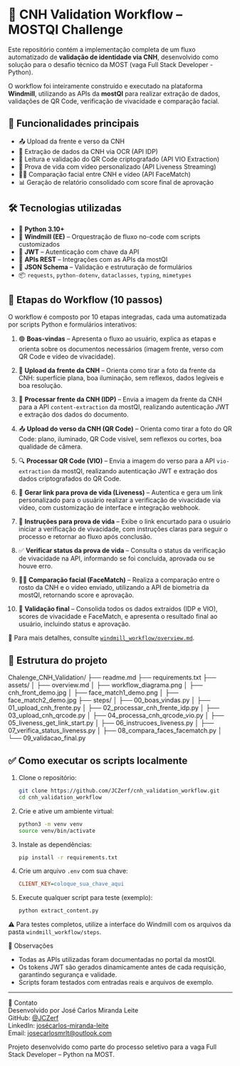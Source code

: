 # 📘 CNH Validation Workflow – MOSTQI Challenge

Este repositório contém a implementação completa de um fluxo automatizado de **validação de identidade via CNH**, desenvolvido como solução para o desafio técnico da MOST (vaga Full Stack Developer - Python).

O workflow foi inteiramente construído e executado na plataforma **Windmill**, utilizando as APIs da **mostQI** para realizar extração de dados, validações de QR Code, verificação de vivacidade e comparação facial.

## 🚀 Funcionalidades principais

- 📤 Upload da frente e verso da CNH
- 🔎 Extração de dados da CNH via OCR (API IDP)
- 🧾 Leitura e validação do QR Code criptografado (API VIO Extraction)
- 🎥 Prova de vida com vídeo personalizado (API Liveness Streaming)
- 🧑‍💼 Comparação facial entre CNH e vídeo (API FaceMatch)
- 📊 Geração de relatório consolidado com score final de aprovação

## 🛠 Tecnologias utilizadas

- 🧠 **Python 3.10+**
- 🔁 **Windmill (EE)** – Orquestração de fluxo no-code com scripts customizados
- 🔐 **JWT** – Autenticação com chave da API
- 📡 **APIs REST** – Integrações com as APIs da mostQI
- 📄 **JSON Schema** – Validação e estruturação de formulários
- 📦 `requests`, `python-dotenv`, `dataclasses`, `typing`, `mimetypes`

## 🧩 Etapas do Workflow (10 passos)


O workflow é composto por 10 etapas integradas, cada uma automatizada por scripts Python e formulários interativos:

1. 🟢 **Boas-vindas** – Apresenta o fluxo ao usuário, explica as etapas e orienta sobre os documentos necessários (imagem frente, verso com QR Code e vídeo de vivacidade).

2. 📸 **Upload da frente da CNH** – Orienta como tirar a foto da frente da CNH: superfície plana, boa iluminação, sem reflexos, dados legíveis e boa resolução.

3. 🧠 **Processar frente da CNH (IDP)** – Envia a imagem da frente da CNH para a API `content-extraction` da mostQI, realizando autenticação JWT e extração dos dados do documento.

4. 📤 **Upload do verso da CNH (QR Code)** – Orienta como tirar a foto do QR Code: plano, iluminado, QR Code visível, sem reflexos ou cortes, boa qualidade de câmera.

5. 🔍 **Processar QR Code (VIO)** – Envia a imagem do verso para a API `vio-extraction` da mostQI, realizando autenticação JWT e extração dos dados criptografados do QR Code.

6. 🎥 **Gerar link para prova de vida (Liveness)** – Autentica e gera um link personalizado para o usuário realizar a verificação de vivacidade via vídeo, com customização de interface e integração webhook.

7. 🧬 **Instruções para prova de vida** – Exibe o link encurtado para o usuário iniciar a verificação de vivacidade, com instruções claras para seguir o processo e retornar ao fluxo após conclusão.

8. ✅ **Verificar status da prova de vida** – Consulta o status da verificação de vivacidade na API, informando se foi concluída, aprovada ou se houve erro.

9. 🧑‍🦲 **Comparação facial (FaceMatch)** – Realiza a comparação entre o rosto da CNH e o vídeo enviado, utilizando a API de biometria da mostQI, retornando score e aprovação.

10. 🧾 **Validação final** – Consolida todos os dados extraídos (IDP e VIO), scores de vivacidade e FaceMatch, e apresenta o resultado final ao usuário, incluindo status e aprovação.

📎 Para mais detalhes, consulte [`windmill_workflow/overview.md`](./windmill_workflow/overview.md).

## 📁 Estrutura do projeto


Chalenge_CNH_Validation/
├── readme.md
├── requirements.txt
├── assets/
│   ├── overview.md
│   ├── workflow_diagrama.png
│   ├── cnh_front_demo.jpg
│   ├── face_match1_demo.png
│   ├── face_match2_demo.jpg
├── steps/
│   ├── 00_boas_vindas.py
│   ├── 01_upload_cnh_frente.py
│   ├── 02_processar_cnh_frente_idp.py
│   ├── 03_upload_cnh_qrcode.py
│   ├── 04_processa_cnh_qrcode_vio.py
│   ├── 05_liveness_get_link_start.py
│   ├── 06_instrucoes_liveness.py
│   ├── 07_verifica_status_liveness.py
│   ├── 08_compara_faces_facematch.py
│   └── 09_validacao_final.py


## ✅ Como executar os scripts localmente

1. Clone o repositório:
   ```bash
   git clone https://github.com/JCZerf/cnh_validation_workflow.git
   cd cnh_validation_workflow
   ```

2. Crie e ative um ambiente virtual:
   ```bash
   python3 -m venv venv
   source venv/bin/activate
   ```

3. Instale as dependências:
   ```bash
   pip install -r requirements.txt
   ```

4. Crie um arquivo `.env` com sua chave:
   ```ini
   CLIENT_KEY=coloque_sua_chave_aqui
   ```

5. Execute qualquer script para teste (exemplo):
   ```bash
   python extract_content.py
   ```

⚠️ Para testes completos, utilize a interface do Windmill com os arquivos da pasta `windmill_workflow/steps`.

📌 Observações
- Todas as APIs utilizadas foram documentadas no portal da mostQI.
- Os tokens JWT são gerados dinamicamente antes de cada requisição, garantindo segurança e validade.
- Scripts foram testados com entradas reais e arquivos de exemplo.

---

🤝 Contato  
Desenvolvido por José Carlos Miranda Leite  
GitHub: [@JCZerf](https://github.com/JCZerf)  
LinkedIn: [josécarlos-miranda-leite](www.linkedin.com/in/josé-carlos-leite-814a15375)  
Email: josecarlosmrlt@outlook.com  

Projeto desenvolvido como parte do processo seletivo para a vaga Full Stack Developer – Python na MOST.